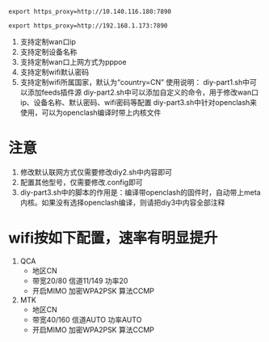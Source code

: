 ```
export https_proxy=http://10.140.116.180:7890
```
```
export https_proxy=http://192.168.1.173:7890
```
1. 支持定制wan口ip
2. 支持定制设备名称
3. 支持定制wan口上网方式为pppoe
4. 支持定制wifi默认密码
5. 支持定制wifi所属国家，默认为“country=CN”
   使用说明：
      diy-part1.sh中可以添加feeds插件源
      diy-part2.sh中可以添加自定义的命令，用于修改wan口ip、设备名称、默认密码、wifi密码等配置
      diy-part3.sh中针对openclash来使用，可以为openclash编译时带上内核文件
# 注意
1. 修改默认联网方式仅需要修改diy2.sh中内容即可
2. 配置其他型号，仅需要修改.config即可
3. diy-part3.sh中的脚本的作用是：编译带openclash的固件时，自动带上meta内核。如果没有选择openclash编译，则请把diy3中内容全部注释
# wifi按如下配置，速率有明显提升
1. QCA
   - 地区CN
   - 带宽20/80  信道11/149  功率20
   - 开启MIMO   加密WPA2PSK 算法CCMP
2. MTK
   - 地区CN
   - 带宽40/160 信道AUTO    功率AUTO
   - 开启MIMO   加密WPA2PSK 算法CCMP
